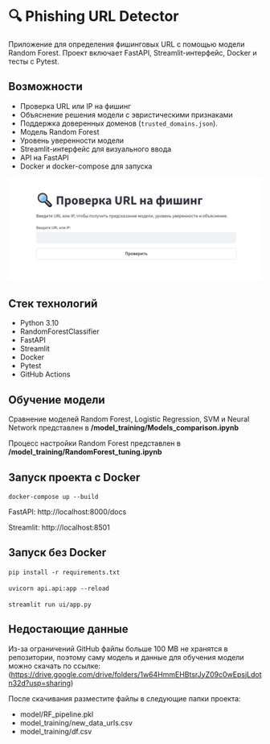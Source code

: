 # 🔍 Phishing URL Detector
Приложение для определения фишинговых URL с помощью модели Random Forest. Проект включает FastAPI, Streamlit-интерфейс, Docker и тесты с Pytest.

## Возможности
* Проверка URL или IP на фишинг
* Объяснение решения модели с эвристическими признаками
* Поддержка доверенных доменов (`trusted_domains.json`).
* Модель Random Forest
* Уровень уверенности модели
* Streamlit-интерфейс для визуального ввода
* API на FastAPI
* Docker и docker-compose для запуска

![Streamlit-интерфейс](screenshots/streamlit.png)

## Стек технологий
* Python 3.10
* RandomForestClassifier
* FastAPI
* Streamlit
* Docker
* Pytest
* GitHub Actions

## Обучение модели
Сравнение моделей Random Forest, Logistic Regression, SVM и Neural Network представлен в **/model_training/Models_comparison.ipynb**


Процесс настройки Random Forest представлен в **/model_training/RandomForest_tuning.ipynb**

## Запуск проекта c Docker
```
docker-compose up --build
```
FastAPI: http://localhost:8000/docs

Streamlit: http://localhost:8501

## Запуск без Docker
```
pip install -r requirements.txt

uvicorn api.api:app --reload

streamlit run ui/app.py
```
## Недостающие данные

Из-за ограничений GitHub файлы больше 100 MB не хранятся в репозитории, поэтому саму модель и данные для обучения модели можно скачать по ссылке:<br> (https://drive.google.com/drive/folders/1w64HmmEHBtsrJyZ09c0wEpsjLdotn32d?usp=sharing)

После скачивания разместите файлы в следующие папки проекта:
* model/RF_pipeline.pkl
* model_training/new_data_urls.csv
* model_training/df.csv

